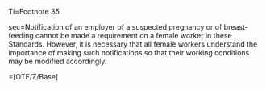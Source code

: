 Ti=Footnote 35

sec=Notification of an employer of a suspected pregnancy or of breast-feeding cannot be made a requirement on a female worker in these Standards. However, it is necessary that all female workers understand the importance of making such notifications so that their working conditions may be modified accordingly.

=[OTF/Z/Base]
